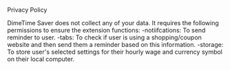 Privacy Policy

DimeTime Saver does not collect any of your data. It requires the following permissions to ensure the extension functions:
-notiifcations: To send reminder to user.
-tabs: To check if user is using a shopping/coupon website and then send them a reminder based on this information.
-storage: To store user's selected settings for their hourly wage and currency symbol on their local computer.
